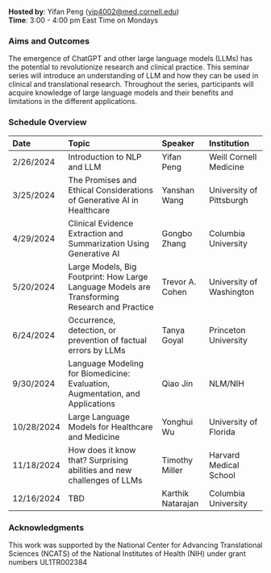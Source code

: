 **Hosted by**: Yifan Peng ([yip4002@med.cornell.edu](yip4002@med.cornell.edu))<br>
**Time**: 3:00 - 4:00 pm East Time on Mondays<br>

### Aims and Outcomes

The emergence of ChatGPT and other large language models (LLMs) has the potential to revolutionize research and clinical practice. This seminar series will introduce an understanding of LLM and how they can be used in clinical and translational research. Throughout the series, participants will acquire knowledge of large language models and their benefits and limitations in the different applications.

### Schedule Overview 

| Date | Topic | Speaker | Institution |
|:--|:--|:--|:--|
2/26/2024 | Introduction to NLP and LLM | Yifan Peng | Weill Cornell Medicine
3/25/2024 | The Promises and Ethical Considerations of Generative AI in Healthcare | Yanshan Wang | University of Pittsburgh
4/29/2024 | Clinical Evidence Extraction and Summarization Using Generative AI | Gongbo Zhang | Columbia University
5/20/2024 | Large Models, Big Footprint: How Large Language Models are Transforming Research and Practice | Trevor A. Cohen | University of Washington
6/24/2024 | Occurrence, detection, or prevention of factual errors by LLMs | Tanya Goyal | Princeton University
9/30/2024 | Language Modeling for Biomedicine: Evaluation, Augmentation, and Applications | Qiao Jin | NLM/NIH
10/28/2024 | Large Language Models for Healthcare and Medicine | Yonghui Wu | University of Florida
11/18/2024 | How does it know that? Surprising abilities and new challenges of LLMs | Timothy Miller | Harvard Medical School
12/16/2024 | TBD | Karthik Natarajan | Columbia University

### Acknowledgments

This work was supported by the National Center for Advancing Translational Sciences (NCATS) of the National Institutes of Health (NIH) under grant numbers UL1TR002384